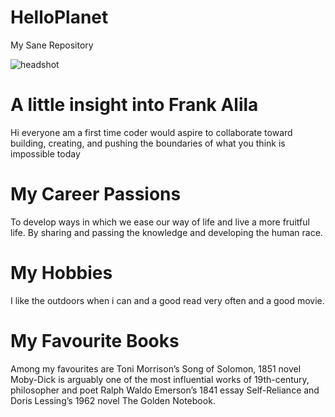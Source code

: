 # HelloPlanet
My Sane Repository

![headshot](feo1.jpeg)
# A little insight into Frank Alila
Hi everyone am a first time coder would aspire to collaborate toward building, creating, 
and pushing the boundaries of what you think is impossible today

# My Career Passions
To develop ways in which we ease our way of life and live a more fruitful life. By sharing 
and passing the knowledge and developing the human race.

# My Hobbies
I like the outdoors when i can and a good read very often and a good movie.

# My Favourite Books
Among my favourites are Toni Morrison’s Song of Solomon, 1851 novel Moby-Dick is arguably one of the most 
influential works of 19th-century, philosopher and poet Ralph Waldo Emerson’s 1841 essay Self-Reliance 
and Doris Lessing’s 1962 novel The Golden Notebook.
